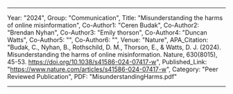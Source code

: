 ---

   Year: "2024",
   Group: "Communication",
   Title: "Misunderstanding the harms of online misinformation",
   Co-Author1: "Ceren Budak",
   Co-Author2: "Brendan Nyhan",
   Co-Author3: "Emily thorson",
   Co-Author4: "Duncan Watts",
   Co-Author5: "",
   Co-Author6: "",
   Venue: "Nature",
   APA_Citation: "Budak, C., Nyhan, B., Rothschild, D. M., Thorson, E., & Watts, D. J. (2024). Misunderstanding the harms of online misinformation. Nature, 630(8015), 45-53. https://doi.org/10.1038/s41586-024-07417-w",
   Published_Link: "https://www.nature.com/articles/s41586-024-07417-w",
   Category: "Peer Reviewed Publication",
   PDF: "MisunderstandingHarms.pdf"

---